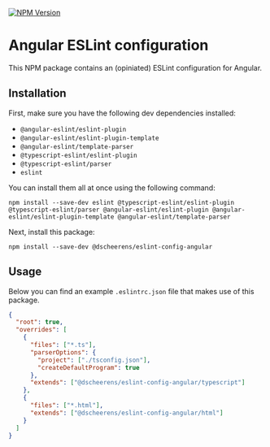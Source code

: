 [![NPM Version](https://img.shields.io/npm/v/@dscheerens/eslint-config-angular.svg)](https://www.npmjs.com/package/@dscheerens/eslint-config-angular)

# Angular ESLint configuration

This NPM package contains an (opiniated) ESLint configuration for Angular.

## Installation

First, make sure you have the following dev dependencies installed:

* `@angular-eslint/eslint-plugin`
* `@angular-eslint/eslint-plugin-template`
* `@angular-eslint/template-parser`
* `@typescript-eslint/eslint-plugin`
* `@typescript-eslint/parser`
* `eslint`

You can install them all at once using the following command:

```shell
npm install --save-dev eslint @typescript-eslint/eslint-plugin @typescript-eslint/parser @angular-eslint/eslint-plugin @angular-eslint/eslint-plugin-template @angular-eslint/template-parser
```

Next, install this package:

```shell
npm install --save-dev @dscheerens/eslint-config-angular
```

## Usage

Below you can find an example `.eslintrc.json` file that makes use of this package.

```json
{
  "root": true,
  "overrides": [
    {
      "files": ["*.ts"],
      "parserOptions": {
        "project": ["./tsconfig.json"],
        "createDefaultProgram": true
      },
      "extends": ["@dscheerens/eslint-config-angular/typescript"]
    },
    {
      "files": ["*.html"],
      "extends": ["@dscheerens/eslint-config-angular/html"]
    }
  ]
}
```
